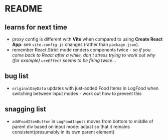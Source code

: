 # README

## learns for next time     
- proxy config is different with **Vite** when compared to using **Create React App**: see `vite.config.js` changes (rather than `package.json`).       
- remember React.Strict mode renders components twice - _so if you come back to React after a while, don't stress trying to work out why (for example) `useEffect` seems to be firing twice_...   

## bug list
- `originalDayData` updates with just-added Food Items in LogFood when switching between input modes - work out how to prevent this

## snagging list
- `addFoodItemButton` in `LogFoodInputs` moves from bottom to middle of parent div based on input mode: adjust so that it remains consistent(presumably in its own parent element)
